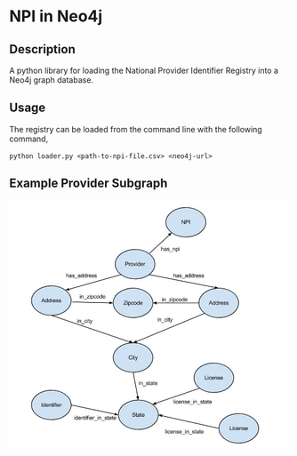 # NPI in Neo4j

## Description
A python library for loading the National Provider Identifier Registry
into a Neo4j graph database.

## Usage
The registry can be loaded from the command line with the following
command,

    python loader.py <path-to-npi-file.csv> <neo4j-url>

## Example Provider Subgraph
![Example provider subgraph structure](example_provider_graph.jpg)
